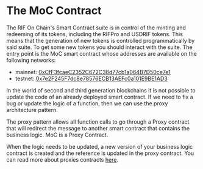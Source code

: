 # The MoC Contract

The RIF On Chain's Smart Contract suite is in control of the minting and redeeming of its tokens, including the RIFPro and USDRIF tokens. This means that the generation of new tokens is controlled programmatically by said suite. To get some new tokens you should interact with the suite. The entry point is the MoC smart contract whose addresses are available on the following networks:

- mainnet: [0xCfF3fcaeC2352C672C38d77cb1a064B7D50ce7e1](https://explorer.rsk.co/address/0xCfF3fcaeC2352C672C38d77cb1a064B7D50ce7e1)
- testnet: [0x7e2F245F7dc8e78576ECB13AEFc0a101E9BE1AD3](https://explorer.testnet.rsk.co/address/0x7e2F245F7dc8e78576ECB13AEFc0a101E9BE1AD3)

In the world of second and third generation blockchains it is not possible to update the code of an already deployed smart contract. If we need to fix a bug or update the logic of a function, then we can use the proxy architecture pattern.

The proxy pattern allows all function calls to go through a Proxy contract that will redirect the message to another smart contract that contains the business logic. MoC is a Proxy Contract.

When the logic needs to be updated, a new version of your business logic contract is created and the reference is updated in the proxy contract. You can read more about proxies contracts [here](https://blog.openzeppelin.com/proxy-patterns/).